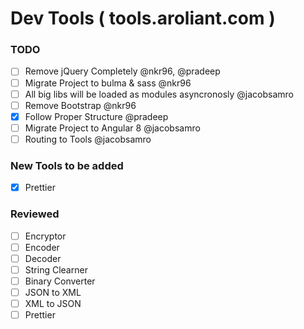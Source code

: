 # Dev Tools ( tools.aroliant.com )


### TODO
* [ ]  Remove jQuery Completely @nkr96, @pradeep
* [ ]  Migrate Project to bulma & sass @nkr96
* [ ]  All big libs will be loaded as modules asyncronosly @jacobsamro
* [ ]  Remove Bootstrap @nkr96
* [x]  Follow Proper Structure @pradeep
* [ ]  Migrate Project to Angular 8 @jacobsamro
* [ ]  Routing to Tools @jacobsamro

### New Tools to be added
* [x] Prettier

### Reviewed
* [ ] Encryptor
* [ ] Encoder
* [ ] Decoder
* [ ] String Clearner
* [ ] Binary Converter
* [ ] JSON to XML
* [ ] XML to JSON
* [ ] Prettier